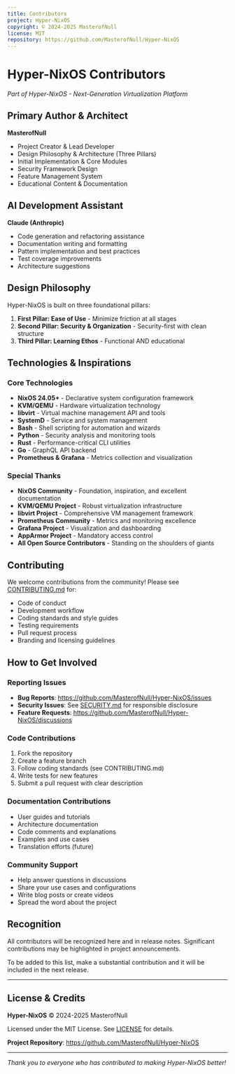 ```yaml
---
title: Contributors
project: Hyper-NixOS
copyright: © 2024-2025 MasterofNull
license: MIT
repository: https://github.com/MasterofNull/Hyper-NixOS
---
```


# Hyper-NixOS Contributors

*Part of Hyper-NixOS - Next-Generation Virtualization Platform*

## Primary Author & Architect

**MasterofNull**
- Project Creator & Lead Developer
- Design Philosophy & Architecture (Three Pillars)
- Initial Implementation & Core Modules
- Security Framework Design
- Feature Management System
- Educational Content & Documentation

## AI Development Assistant

**Claude (Anthropic)**
- Code generation and refactoring assistance
- Documentation writing and formatting
- Pattern implementation and best practices
- Test coverage improvements
- Architecture suggestions

## Design Philosophy

Hyper-NixOS is built on three foundational pillars:

1. **First Pillar: Ease of Use** - Minimize friction at all stages
2. **Second Pillar: Security & Organization** - Security-first with clean structure
3. **Third Pillar: Learning Ethos** - Functional AND educational

## Technologies & Inspirations

### Core Technologies
- **NixOS 24.05+** - Declarative system configuration framework
- **KVM/QEMU** - Hardware virtualization technology
- **libvirt** - Virtual machine management API and tools
- **SystemD** - Service and system management
- **Bash** - Shell scripting for automation and wizards
- **Python** - Security analysis and monitoring tools
- **Rust** - Performance-critical CLI utilities
- **Go** - GraphQL API backend
- **Prometheus & Grafana** - Metrics collection and visualization

### Special Thanks

- **NixOS Community** - Foundation, inspiration, and excellent documentation
- **KVM/QEMU Project** - Robust virtualization infrastructure
- **libvirt Project** - Comprehensive VM management framework
- **Prometheus Community** - Metrics and monitoring excellence
- **Grafana Project** - Visualization and dashboarding
- **AppArmor Project** - Mandatory access control
- **All Open Source Contributors** - Standing on the shoulders of giants

## Contributing

We welcome contributions from the community! Please see [CONTRIBUTING.md](docs/CONTRIBUTING.md) for:
- Code of conduct
- Development workflow
- Coding standards and style guides
- Testing requirements
- Pull request process
- Branding and licensing guidelines

## How to Get Involved

### Reporting Issues
- **Bug Reports**: https://github.com/MasterofNull/Hyper-NixOS/issues
- **Security Issues**: See [SECURITY.md](SECURITY.md) for responsible disclosure
- **Feature Requests**: https://github.com/MasterofNull/Hyper-NixOS/discussions

### Code Contributions
1. Fork the repository
2. Create a feature branch
3. Follow coding standards (see CONTRIBUTING.md)
4. Write tests for new features
5. Submit a pull request with clear description

### Documentation Contributions
- User guides and tutorials
- Architecture documentation
- Code comments and explanations
- Examples and use cases
- Translation efforts (future)

### Community Support
- Help answer questions in discussions
- Share your use cases and configurations
- Write blog posts or create videos
- Spread the word about the project

## Recognition

All contributors will be recognized here and in release notes. Significant contributions may be highlighted in project announcements.

To be added to this list, make a substantial contribution and it will be included in the next release.

---

## License & Credits

**Hyper-NixOS** © 2024-2025 MasterofNull

Licensed under the MIT License. See [LICENSE](LICENSE) for details.

**Project Repository**: https://github.com/MasterofNull/Hyper-NixOS

---

*Thank you to everyone who has contributed to making Hyper-NixOS better!*

